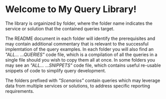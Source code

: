 # Welcome to My Query Library!

The library is orgainized by folder, where the folder name indicates the service or solution that the contained queries target.

The README document in each folder will identify the prerequisites and may contain additional commentary that is relevant to the successful implemtation of the query examples. In each folder you will also find an *"ALL... ...QUERIES"* code file, which is a compilation of all the queries in a single file should you wish to copy them all at once. In some folders you may see an *"ALL... ...SNIPPETS"* code file, which contains useful re-usable snippets of code to simplify query development.

The folders prefixed with *"Scenarios"* contain queries which may leverage data from multiple services or solutions, to address specific reporting requirements.
